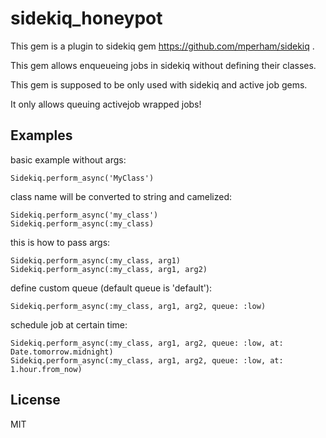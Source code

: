 # sidekiq_honeypot

This gem is a plugin to sidekiq gem https://github.com/mperham/sidekiq .

This gem allows enqueueing jobs in sidekiq without defining their classes.

This gem is supposed to be only used with sidekiq and active job gems.

It only allows queuing activejob wrapped jobs!

## Examples

basic example without args:

    Sidekiq.perform_async('MyClass')

class name will be converted to string and camelized:

    Sidekiq.perform_async('my_class')
    Sidekiq.perform_async(:my_class)

this is how to pass args:

    Sidekiq.perform_async(:my_class, arg1)
    Sidekiq.perform_async(:my_class, arg1, arg2)

define custom queue (default queue is 'default'):

    Sidekiq.perform_async(:my_class, arg1, arg2, queue: :low)

schedule job at certain time:

    Sidekiq.perform_async(:my_class, arg1, arg2, queue: :low, at: Date.tomorrow.midnight)
    Sidekiq.perform_async(:my_class, arg1, arg2, queue: :low, at: 1.hour.from_now)

## License

MIT
